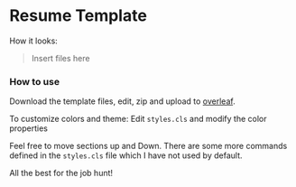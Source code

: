 # Resume Template

How it looks:

> Insert files here

### How to use

Download the template files, edit, zip and upload to [overleaf](https://www.overleaf.com).

To customize colors and theme: Edit `styles.cls` and modify the color properties

Feel free to move sections up and Down. There are some more commands defined in the `styles.cls` file which I have not used by default.

All the best for the job hunt!
